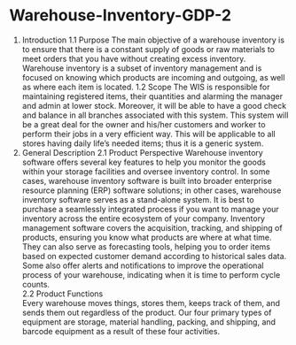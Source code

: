 # Warehouse-Inventory-GDP-2

1.	Introduction
1.1	Purpose
The main objective of a warehouse inventory is to ensure that there is a constant supply of goods or raw materials to meet orders that you have without creating excess inventory. Warehouse inventory is a subset of inventory management and is focused on knowing which products are incoming and outgoing, as well as where each item is located.
1.2	Scope
The WIS is responsible for maintaining registered items, their quantities and alarming the manager and admin at lower stock. Moreover, it will be able to have a good check and balance in all branches associated with this system. This system will be a great deal for the owner and his/her customers and worker to perform their jobs in a very efficient way. This will be applicable to all stores having daily life’s needed items; thus it is a generic system.
2.	General Description
2.1	Product Perspective
Warehouse inventory software offers several key features to help you monitor the goods within your storage facilities and oversee inventory control. In some cases, warehouse inventory software is built into broader enterprise resource planning (ERP) software solutions; in other cases, warehouse inventory software serves as a stand-alone system. It is best to purchase a seamlessly integrated process if you want to manage your inventory across the entire ecosystem of your company. Inventory management software covers the acquisition, tracking, and shipping of products, ensuring you know what products are where at what time. They can also serve as forecasting tools, helping you to order items based on expected customer demand according to historical sales data. Some also offer alerts and notifications to improve the operational process of your warehouse, indicating when it is time to perform cycle counts.				
2.2	Product Functions		
Every warehouse moves things, stores them, keeps track of them, and sends them out regardless of the product. Our four primary types of equipment are storage, material handling, packing, and shipping, and barcode equipment as a result of these four activities.
